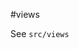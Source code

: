 #views

See `src/views`

[views documentation]: http://github.com/github/markup/tree/master/lib/github/commands/rest2html